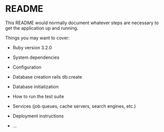 # README

This README would normally document whatever steps are necessary to get the
application up and running.

Things you may want to cover:

* Ruby version
3.2.0
* System dependencies

* Configuration

* Database creation
rails db:create

* Database initialization

* How to run the test suite

* Services (job queues, cache servers, search engines, etc.)

* Deployment instructions

* ...
